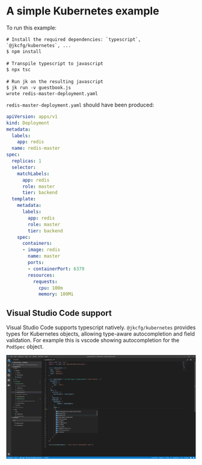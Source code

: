 # A simple Kubernetes example

To run this example:

```console
# Install the required dependencies: `typescript`, `@jkcfg/kubernetes`, ...
$ npm install

# Transpile typescript to javascript
$ npx tsc

# Run jk on the resulting javascript
$ jk run -v guestbook.js
wrote redis-master-deployment.yaml
```

`redis-master-deployment.yaml` should have been produced:

```yaml
apiVersion: apps/v1
kind: Deployment
metadata:
  labels:
    app: redis
  name: redis-master
spec:
  replicas: 1
  selector:
    matchLabels:
      app: redis
      role: master
      tier: backend
  template:
    metadata:
      labels:
        app: redis
        role: master
        tier: backend
    spec:
      containers:
      - image: redis
        name: master
        ports:
        - containerPort: 6379
        resources:
          requests:
            cpu: 100m
            memory: 100Mi
```

## Visual Studio Code support

Visual Studio Code supports typescript natively. `@jkcfg/kubernetes` provides
types for Kubernetes objects, allowing type-aware autocompletion and field
validation. For example this is vscode showing autocompletion for the
`PodSpec` object.

![vscode autocompletion](vscode-autocompletion.png)
